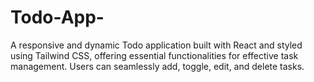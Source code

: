 # Todo-App-
A responsive and dynamic Todo application built with React and styled using Tailwind CSS, offering essential functionalities for effective task management. Users can seamlessly add, toggle, edit, and delete tasks.
